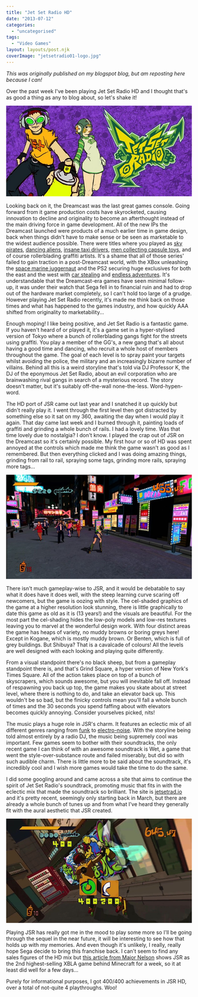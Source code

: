```yaml
---
title: "Jet Set Radio HD"
date: "2013-07-12"
categories: 
  - "uncategorised"
tags: 
  - "Video Games"
layout: layouts/post.njk
coverImage: "jetsetradio01-logo.jpg"
---
```


_This was originally published on my blogspot blog, but am reposting here because I can!_

Over the past week I've been playing Jet Set Radio HD and I thought that's as good a thing as any to blog about, so let's shake it!

![Jet Set Radio](images/jetsetradio01-logo.jpg "Viva, viva, la revolution!")

Looking back on it, the Dreamcast was the last great games console. Going forward from it game production costs have skyrocketed, causing innovation to decline and originality to become an afterthought instead of the main driving force in game development. All of the new IPs the Dreamcast launched were products of a much earlier time in game design, back when things didn't have to make sense or be seen as marketable to the widest audience possible. There were titles where you played as [sky pirates](http://en.wikipedia.org/wiki/Skies_Of_Arcadia), [dancing aliens](http://en.wikipedia.org/wiki/Space_Channel_5), [insane taxi drivers](http://en.wikipedia.org/wiki/Crazy_Taxi), [men collecting capsule toys](http://en.wikipedia.org/wiki/Shenmue), and of course rollerblading graffiti artists. It's a shame that all of those series' failed to gain traction in a post-Dreamcast world, with the XBox unleashing the [space marine juggernaut](http://en.wikipedia.org/wiki/Halo:_Combat_Evolved) and the PS2 securing huge exclusives for both the east and the west with [car stealing](http://en.wikipedia.org/wiki/Grand_theft_auto_3) and [endless adventures](http://en.wikipedia.org/wiki/Final_Fantasy_X). It's understandable that the Dreamcast-era games have seen minimal follow-up, it was under their watch that Sega fell in to financial ruin and had to drop out of the hardware market completely, so I can't hold too large of a grudge. However playing Jet Set Radio recently, it's made me think back on those times and what has happened to the games industry, and how quickly AAA shifted from originality to marketability...

Enough moping! I like being positive, and Jet Set Radio is a fantastic game. If you haven't heard of or played it, it's a game set in a hyper-stylised version of Tokyo where a bunch of rollerblading gangs fight for the streets using graffiti. You play a member of the GG's, a new gang that's all about having a good time and dancing, who recruit a whole host of members throughout the game. The goal of each level is to spray paint your targets whilst avoiding the police, the military and an increasingly bizarre number of villains. Behind all this is a weird storyline that's told via DJ Professor K, the DJ of the eponymous Jet Set Radio, about an evil corporation who are brainwashing rival gangs in search of a mysterious record. The story doesn't matter, but it's suitably off-the-wall none-the-less. Word-hypen-word.

The HD port of JSR came out last year and I snatched it up quickly but didn't really play it. I went through the first level then got distracted by something else so it sat on my 360, awaiting the day when I would play it again. That day came last week and I burned through it, painting loads of graffiti and grinding a whole bunch of rails. I had a lovely time. Was that time lovely due to nostalgia? I don't know. I played the crap out of JSR on the Dreamcast so it's certainly possible. My first hour or so of HD was spent annoyed at the controls which made me think the game wasn't as good as I remembered. But then everything clicked and I was doing amazing things, grinding from rail to rail, spraying some tags, grinding more rails, spraying more tags...

![Jet Set Radio gameplay with Gum](images/jetsetradio03-screenshot.jpg "No tagging or grinding in this screenshot!")

There isn't much gameplay-wise to JSR, and it would be debatable to say what it does have it does well, with the steep learning curve scaring off newcomers, but the game is oozing with style. The cel-shaded graphics of the game at a higher resolution look stunning, there is little graphically to date this game as old as it is (13 years!) and the visuals are beautiful. For the most part the cel-shading hides the low-poly models and low-res textures leaving you to marvel at the wonderful design work. With four distinct areas the game has heaps of variety, no muddy browns or boring greys here! Except in Kogane, which is mostly muddy brown. Or Benten, which is full of grey buildings. But Shibuya? That is a cavalcade of colours! All the levels are well designed with each looking and playing quite differently.

From a visual standpoint there's no black sheep, but from a gameplay standpoint there is, and that's Grind Square, a hyper version of New York's Times Square. All of the action takes place on top of a bunch of skyscrapers, which sounds awesome, but you will inevitable fall off. Instead of respawning you back up top, the game makes you skate about at street level, where there is nothing to do, and take an elevator back up. This wouldn't be so bad, but the finicky controls mean you'll fall a whole bunch of times and the 30 seconds you spend faffing about with elevators becomes quickly annoying. Consider yourselves picked, nits!

The music plays a huge role in JSR's charm. It features an eclectic mix of all different genres ranging from [funk](http://www.youtube.com/watch?v=g4JEpbHEuuM) to [electro-noise](http://www.youtube.com/watch?v=Cs0zrEzWBRI). With the storyline being told almost entirely by a radio DJ, the music being supremely cool was important. Few games seem to bother with their soundtracks, the only recent game I can think of with an awesome soundtrack is Wet, a game that went the style-over-substance route and failed miserably, but did so with such audible charm. There is little more to be said about the soundtrack, it's incredibly cool and I wish more games would take the time to do the same.

I did some googling around and came across a site that aims to continue the spirit of Jet Set Radio's soundtrack, promoting music that fits in with the eclectic mix that made the soundtrack so brilliant. The site is [jetsetrad.io](http://jetsetrad.io/) and it's pretty recent, seemingly only starting back in March, but there are already a whole bunch of tunes up and from what I've heard they generally fit with the aural aesthetic that JSR created.

![Jet Set Radio Beat gameplay](images/jetsetradio04-screenshot.jpg "Got some hot tagging in this screenshot")

Playing JSR has really got me in the mood to play some more so I'll be going through the sequel in the near future, it will be interesting to see how that holds up with my memories. And even though it's unlikely, I really, really hope Sega decide to bring this franchise back. I can't seem to find any sales figures of the HD mix but [this article from Major Nelson](http://majornelson.com/2012/09/26/live-activity-for-week-of-september-17/) shows JSR as the 2nd highest-selling XBLA game behind Minecraft for a week, so it at least did well for a few days...

Purely for informational purposes, I got 400/400 achievements in JSR HD, over a total of not-quite 4 playthroughs. Woo!
